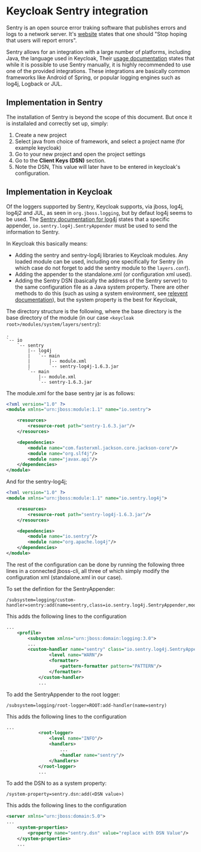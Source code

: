 # Keycloak Sentry integration

Sentry is an open source error traking software that publishes errors and logs to a network server. It's [website](https://sentry.io/welcome/) states that one should "Stop hoping that users will report errors". 

Sentry allows for an integration with a large number of platforms, including Java, the language used in Keycloak, Their [usage documentation](https://docs.sentry.io/clients/java/usage/) states that while it is possible to use Sentry manually, it is highly recommended to use one of the provided integrations. These integrations are basically common frameworks like Android of Spring, or popular logging engines such as log4j, Logback or JUL.

## Implementation in Sentry
The installation of Sentry is beyond the scope of this document. But once it is installaled and correctly set up, simply:

1. Create a new project
2. Select java from choice of framework, and select a project name (for example keycloak)
3. Go to your new project and open the project settings
4. Go to the **Client Keys (DSN)** section.
5. Note the DSN, This value will later have to be entered in keycloak's configuration.

## Implementation in Keycloak

Of the loggers supported by Sentry, Keycloak supports, via jboss, log4j, log4j2 and JUL, as seen in `org.jboss.logging`, but by defaut log4j seems to be used. The [Sentry documentation for log4j](https://docs.sentry.io/clients/java/modules/log4j/) states that a specific appender, `io.sentry.log4j.SentryAppender` must be used to send the information to Sentry.

In Keycloak this basically means:

* Adding the sentry and sentry-log4j libraries to Keycloak modules. Any loaded module can be used, including one specifically for Sentry (in which case do not forget to add the sentry module to the `layers.conf`).
* Adding the appender to the standalone.xml (or configuration xml used).
* Adding the Sentry DSN (basically the address of the Sentry server) to the same configuration file as a Java system property. There are other methods to do this (such as using a system environment, see [relevent documentation](https://docs.sentry.io/clients/java/config/)), but the system property is the best for Keycloak,

The directory structure is the following, where the base directory is the base directory of the module (in our case `<keycloak root>/modules/system/layers/sentry`):

```
.
`-- io
    `-- sentry
        |-- log4j
        |   `-- main
        |       |-- module.xml
        |       `-- sentry-log4j-1.6.3.jar
        `-- main
            |-- module.xml
            `-- sentry-1.6.3.jar
```

The module.xml for the base sentry jar is as follows:

```xml
<?xml version="1.0" ?>
<module xmlns="urn:jboss:module:1.1" name="io.sentry">

    <resources>
        <resource-root path="sentry-1.6.3.jar"/>
    </resources>

    <dependencies>
        <module name="com.fasterxml.jackson.core.jackson-core"/>
		<module name="org.slf4j"/>
		<module name="javax.api"/>
    </dependencies>
</module>
```

And for the sentry-log4j;

```xml
<?xml version="1.0" ?>
<module xmlns="urn:jboss:module:1.1" name="io.sentry.log4j">

    <resources>
        <resource-root path="sentry-log4j-1.6.3.jar"/>
    </resources>

    <dependencies>
        <module name="io.sentry"/>
		<module name="org.apache.log4j"/>
    </dependencies>
</module>
```

The rest of the configuration can be done by running the following three lines in a connected jboss-cli, all three of which simply modify the configuration xml (standalone.xml in our case).

To set the defintion for the SentryAppender:
```
/subsystem=logging/custom-handler=sentry:add(name=sentry,class=io.sentry.log4j.SentryAppender,module=io.sentry.log4j,enabled=true,formatter=PATTERN,level=WARN)
```
This adds the following lines to the configuration

```xml
...
    <profile>
        <subsystem xmlns="urn:jboss:domain:logging:3.0">
        ...
        <custom-handler name="sentry" class="io.sentry.log4j.SentryAppender" module="io.sentry.log4j">
                <level name="WARN"/>
                <formatter>
                    <pattern-formatter pattern="PATTERN"/>
                </formatter>
            </custom-handler>
            ...
```

To add the SentryAppender to the root logger:
```
/subsystem=logging/root-logger=ROOT:add-handler(name=sentry)
```
This adds the following lines to the configuration

```xml
...
            <root-logger>
                <level name="INFO"/>
                <handlers>
                    ...
                    <handler name="sentry"/>
                </handlers>
            </root-logger>
            ...
```

To add the DSN to as a system property:
```
/system-property=sentry.dsn:add(<DSN value>)
```
This adds the following lines to the configuration

```xml
<server xmlns="urn:jboss:domain:5.0">
...
    <system-properties>
        <property name="sentry.dsn" value="replace with DSN Value"/>
    </system-properties>
    ...
```
